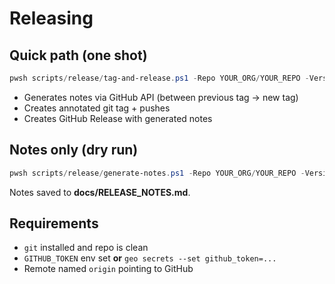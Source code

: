 # Releasing

## Quick path (one shot)
```powershell
pwsh scripts/release/tag-and-release.ps1 -Repo YOUR_ORG/YOUR_REPO -Version v1.0.0
```
- Generates notes via GitHub API (between previous tag → new tag)
- Creates annotated git tag + pushes
- Creates GitHub Release with generated notes

## Notes only (dry run)
```powershell
pwsh scripts/release/generate-notes.ps1 -Repo YOUR_ORG/YOUR_REPO -Version v1.0.0
```
Notes saved to **docs/RELEASE_NOTES.md**.

## Requirements
- `git` installed and repo is clean
- `GITHUB_TOKEN` env set **or** `geo secrets --set github_token=...`
- Remote named `origin` pointing to GitHub
